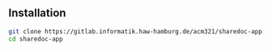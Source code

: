 ## Installation

```bash
git clone https://gitlab.informatik.haw-hamburg.de/acm321/sharedoc-app.git
cd sharedoc-app
```
